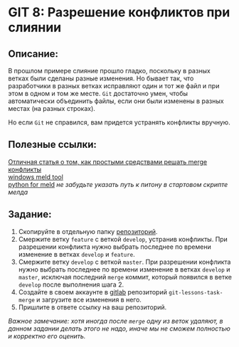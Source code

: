 # GIT 8: Разрешение конфликтов при слиянии

## Описание:

В прошлом примере слияние прошло гладко, поскольку в разных ветках были сделаны разные изменения. Но бывает так, что разработчики в разных ветках исправляют один и тот же файл и при этом в одном и том же месте. `Git` достаточно умен, чтобы автоматически объединить файлы, если они были изменены в разных местах (на разных строках).

Но если `Git` не справился, вам придется устранять конфликты вручную.

## Полезные ссылки:

[Отличная статья о том, как простыми средствами решать merge конфликты](/GIT8/Безболезненное_разрешение_Merge_конфликтов_Git.html)  
[windows meld tool](/GIT8/meld/Meld-3.20.2-mingw.msi)  
[python for meld](/GIT8/meld/python-3.8.1.exe) _не забудьте указать путь к питону в стартовом скрипте мелда_

## Задание:

1. Скопируйте в отдельную папку [репозиторий](/GIT8/git-merge-master.zip).
1. Смержите ветку `feature` c веткой `develop`, устранив конфликты. При разрешении конфликта нужно выбрать последнее по времени изменение в ветках `develop` и `feature`.
1. Смержите ветку `develop` с веткой `master`. При разрешении конфликта нужно выбрать последнее по времени изменение в ветках `develop` и `master`, исключая последний `merge` коммит, который появился в ветке `develop` после выполнения шага 2.
1. Создайте в своем аккаунте в [gitlab](/GIT2/TODO) репозиторий `git-lessons-task-merge` и загрузите все изменения в него.
1. Пришлите в ответе ссылку на ваш репозиторий.

_Важное замечание: хотя иногда после `merge` одну из веток удаляют, в данном задании делать этого не надо, иначе мы не сможем полностью и корректно его оценить._
